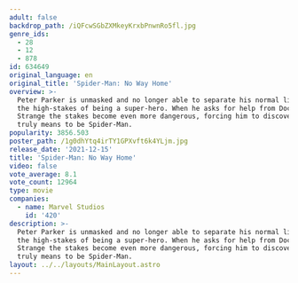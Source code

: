 ```yaml
---
adult: false
backdrop_path: /iQFcwSGbZXMkeyKrxbPnwnRo5fl.jpg
genre_ids:
  - 28
  - 12
  - 878
id: 634649
original_language: en
original_title: 'Spider-Man: No Way Home'
overview: >-
  Peter Parker is unmasked and no longer able to separate his normal life from
  the high-stakes of being a super-hero. When he asks for help from Doctor
  Strange the stakes become even more dangerous, forcing him to discover what it
  truly means to be Spider-Man.
popularity: 3856.503
poster_path: /1g0dhYtq4irTY1GPXvft6k4YLjm.jpg
release_date: '2021-12-15'
title: 'Spider-Man: No Way Home'
video: false
vote_average: 8.1
vote_count: 12964
type: movie
companies:
  - name: Marvel Studios
    id: '420'
description: >-
  Peter Parker is unmasked and no longer able to separate his normal life from
  the high-stakes of being a super-hero. When he asks for help from Doctor
  Strange the stakes become even more dangerous, forcing him to discover what it
  truly means to be Spider-Man.
layout: ../../layouts/MainLayout.astro
---
```


